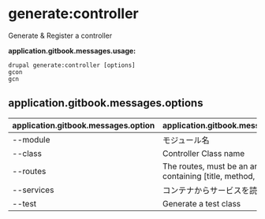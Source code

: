 # generate:controller
Generate & Register a controller

**application.gitbook.messages.usage:**
```
drupal generate:controller [options]
gcon
gcn
```

## application.gitbook.messages.options
application.gitbook.messages.option | application.gitbook.messages.details
-------|-------------
--module | モジュール名
--class | Controller Class name
--routes | The routes, must be an array containing [title, method, path]
--services | コンテナからサービスを読み込む
--test | Generate a test class
